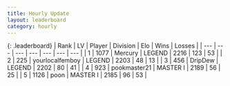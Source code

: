 ```yaml
---
title: Hourly Update
layout: leaderboard
category: hourly
---
```


{: .leaderboard}
| Rank | LV | Player | Division | Elo | Wins | Losses |
| --- | --- | --- | --- | --- | --- | --- |
| <span data-change="0">1</span> | 1077 | <span title="ID: 692745">Mercury</span> | LEGEND | <span data-change="-29">2216</span> | <span data-change="1">123</span> | <span data-change="2">53</span> |
| <span data-change="0">2</span> | 225 | <span title="ID: 719486">yourlocalfemboy</span> | LEGEND | <span data-change="0">2203</span> | <span data-change="0">48</span> | <span data-change="0">13</span> |
| <span data-change="0">3</span> | 456 | <span title="ID: 649454">DripDew</span> | LEGEND | <span data-change="0">2202</span> | <span data-change="0">80</span> | <span data-change="0">41</span> |
| <span data-change="0">4</span> | 923 | <span title="ID: 652474">pookmaster21</span> | MASTER I | <span data-change="0">2189</span> | <span data-change="0">56</span> | <span data-change="0">25</span> |
| <span data-change="0">5</span> | 1126 | <span title="ID: 540690">poon</span> | MASTER I | <span data-change="10">2185</span> | <span data-change="1">96</span> | <span data-change="0">53</span> |